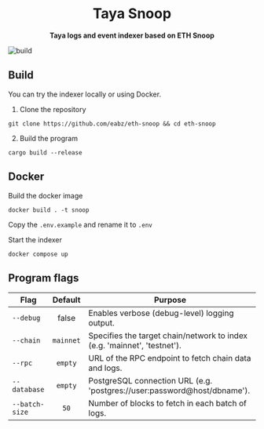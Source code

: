 <h1 align="center">
<strong>Taya Snoop</strong>
</h1>
<p align="center">
<strong>Taya logs and event indexer based on ETH Snoop</strong>
</p>

![build](https://github.com/eabz/eth-snoop/actions/workflows/build.yml/badge.svg)


## Build

You can try the indexer locally or using Docker.

1. Clone the repository

```
git clone https://github.com/eabz/eth-snoop && cd eth-snoop
```

2. Build the program

```
cargo build --release
```

## Docker

Build the docker image
```
docker build . -t snoop
```

Copy the `.env.example` and rename it to `.env `

Start the indexer
```
docker compose up
```

## Program flags

| Flag           |  Default  | Purpose                                                                  |
| -------------- | :-------: | ------------------------------------------------------------------------ |
| `--debug`      |   false   | Enables verbose (debug-level) logging output.                            |
| `--chain`      | `mainnet` | Specifies the target chain/network to index (e.g. 'mainnet', 'testnet'). |
| `--rpc`        |  `empty`  | URL of the RPC endpoint to fetch chain data and logs.                    |
| `--database`   |  `empty`  | PostgreSQL connection URL (e.g. 'postgres://user:password@host/dbname'). |
| `--batch-size` |   `50`    | Number of blocks to fetch in each batch of logs.                         |
